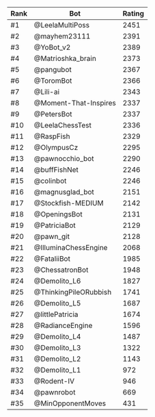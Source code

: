 Rank|Bot|Rating
---|---|---
#1|@LeelaMultiPoss|2451
#2|@mayhem23111|2391
#3|@YoBot_v2|2389
#4|@Matrioshka_brain|2373
#5|@pangubot|2367
#6|@ToromBot|2366
#7|@Lili-ai|2343
#8|@Moment-That-Inspires|2337
#9|@PetersBot|2337
#10|@LeelaChessTest|2336
#11|@RaspFish|2329
#12|@OlympusCz|2295
#13|@pawnocchio_bot|2290
#14|@buffFishNet|2246
#15|@colinbot|2246
#16|@magnusglad_bot|2151
#17|@Stockfish-MEDIUM|2142
#18|@OpeningsBot|2131
#19|@PatriciaBot|2129
#20|@pawn_git|2128
#21|@IlluminaChessEngine|2068
#22|@FataliiBot|1985
#23|@ChessatronBot|1948
#24|@Demolito_L6|1827
#25|@ThinkingPileORubbish|1741
#26|@Demolito_L5|1687
#27|@littlePatricia|1674
#28|@RadianceEngine|1596
#29|@Demolito_L4|1487
#30|@Demolito_L3|1322
#31|@Demolito_L2|1143
#32|@Demolito_L1|972
#33|@Rodent-IV|946
#34|@pawnrobot|669
#35|@MinOpponentMoves|431
